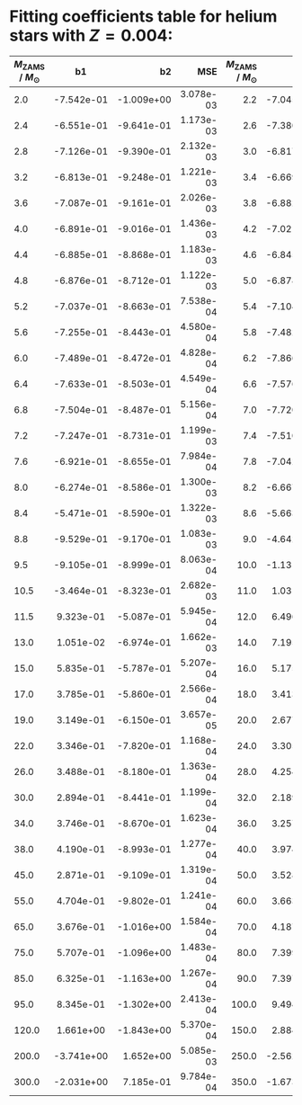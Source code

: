 # Fitting coefficients table for helium stars with  $Z=0.004$: 

| $M_{\text{ZAMS}}$ / $M_{\odot}$  |  b1  | b2   | MSE  |   $M_{\text{ZAMS}}$ / $M_{\odot}$   |  b1 |  b2 |  MSE | 
| ------------------|:-------------:| ----:|----:|------:|------:|-------:|-------:|
| 2.0 |  -7.542e-01 |  -1.009e+00 |  3.078e-03 |  2.2 |  -7.045e-01 |  -9.917e-01 |  1.979e-03 | 
| 2.4 |  -6.551e-01 |  -9.641e-01 |  1.173e-03 |  2.6 |  -7.380e-01 |  -9.378e-01 |  3.374e-03 | 
| 2.8 |  -7.126e-01 |  -9.390e-01 |  2.132e-03 |  3.0 |  -6.817e-01 |  -9.324e-01 |  1.509e-03 | 
| 3.2 |  -6.813e-01 |  -9.248e-01 |  1.221e-03 |  3.4 |  -6.669e-01 |  -9.141e-01 |  9.022e-04 | 
| 3.6 |  -7.087e-01 |  -9.161e-01 |  2.026e-03 |  3.8 |  -6.882e-01 |  -9.108e-01 |  1.425e-03 | 
| 4.0 |  -6.891e-01 |  -9.016e-01 |  1.436e-03 |  4.2 |  -7.021e-01 |  -8.941e-01 |  1.493e-03 | 
| 4.4 |  -6.885e-01 |  -8.868e-01 |  1.183e-03 |  4.6 |  -6.845e-01 |  -8.707e-01 |  1.337e-03 | 
| 4.8 |  -6.876e-01 |  -8.712e-01 |  1.122e-03 |  5.0 |  -6.878e-01 |  -8.816e-01 |  1.358e-03 | 
| 5.2 |  -7.037e-01 |  -8.663e-01 |  7.538e-04 |  5.4 |  -7.104e-01 |  -8.563e-01 |  5.960e-04 | 
| 5.6 |  -7.255e-01 |  -8.443e-01 |  4.580e-04 |  5.8 |  -7.482e-01 |  -8.470e-01 |  5.546e-04 | 
| 6.0 |  -7.489e-01 |  -8.472e-01 |  4.828e-04 |  6.2 |  -7.866e-01 |  -8.508e-01 |  7.674e-04 | 
| 6.4 |  -7.633e-01 |  -8.503e-01 |  4.549e-04 |  6.6 |  -7.576e-01 |  -8.465e-01 |  3.594e-04 | 
| 6.8 |  -7.504e-01 |  -8.487e-01 |  5.156e-04 |  7.0 |  -7.720e-01 |  -8.694e-01 |  1.085e-03 | 
| 7.2 |  -7.247e-01 |  -8.731e-01 |  1.199e-03 |  7.4 |  -7.510e-01 |  -8.763e-01 |  9.014e-04 | 
| 7.6 |  -6.921e-01 |  -8.655e-01 |  7.984e-04 |  7.8 |  -7.042e-01 |  -8.735e-01 |  1.359e-03 | 
| 8.0 |  -6.274e-01 |  -8.586e-01 |  1.300e-03 |  8.2 |  -6.667e-01 |  -8.773e-01 |  1.694e-03 |
| 8.4 |  -5.471e-01 |  -8.590e-01 |  1.322e-03 |  8.6 |  -5.663e-01 |  -8.624e-01 |  1.288e-03 | 
| 8.8 |  -9.529e-01 |  -9.170e-01 |  1.083e-03 |  9.0 |  -4.642e-01 |  -8.528e-01 |  1.575e-03 | 
| 9.5 |  -9.105e-01 |  -8.999e-01 |  8.063e-04 |  10.0 |  -1.131e+00 |  -9.467e-01 |  1.421e-03 | 
| 10.5 |  -3.464e-01 |  -8.323e-01 |  2.682e-03 |  11.0 |  1.031e+00 |  -5.270e-01 |  1.772e-03 | 
| 11.5 |  9.323e-01 |  -5.087e-01 |  5.945e-04 |  12.0 |  6.496e-01 |  -5.879e-01 |  6.974e-04 | 
| 13.0 |  1.051e-02 |  -6.974e-01 |  1.662e-03 |  14.0 |  7.195e-01 |  -5.233e-01 |  3.114e-04 | 
| 15.0 |  5.835e-01 |  -5.787e-01 |  5.207e-04 |  16.0 |  5.175e-01 |  -5.670e-01 |  9.570e-04 | 
| 17.0 |  3.785e-01 |  -5.860e-01 |  2.566e-04 |  18.0 |  3.413e-01 |  -5.993e-01 |  4.758e-05 | 
| 19.0 |  3.149e-01 |  -6.150e-01 |  3.657e-05 |  20.0 |  2.677e-01 |  -6.389e-01 |  1.894e-05 | 
| 22.0 |  3.346e-01 |  -7.820e-01 |  1.168e-04 |  24.0 |  3.305e-01 |  -8.038e-01 |  1.753e-04 | 
| 26.0 |  3.488e-01 |  -8.180e-01 |  1.363e-04 |  28.0 |  4.254e-01 |  -8.360e-01 |  1.076e-04 | 
| 30.0 |  2.894e-01 |  -8.441e-01 |  1.199e-04 |  32.0 |  2.189e-01 |  -8.442e-01 |  1.213e-04 | 
| 34.0 |  3.746e-01 |  -8.670e-01 |  1.623e-04 |  36.0 |  3.257e-01 |  -8.840e-01 |  1.506e-04 | 
| 38.0 |  4.190e-01 |  -8.993e-01 |  1.277e-04 |  40.0 |  3.974e-01 |  -9.020e-01 |  2.985e-04 | 
| 45.0 |  2.871e-01 |  -9.109e-01 |  1.319e-04 |  50.0 |  3.528e-01 |  -9.374e-01 |  7.644e-05 | 
| 55.0 |  4.704e-01 |  -9.802e-01 |  1.241e-04 |  60.0 |  3.663e-01 |  -9.963e-01 |  1.344e-04 | 
| 65.0 |  3.676e-01 |  -1.016e+00 |  1.584e-04 |  70.0 |  4.187e-01 |  -1.045e+00 |  8.709e-05 |
| 75.0 |  5.707e-01 |  -1.096e+00 |  1.483e-04 |  80.0 |  7.399e-01 |  -1.170e+00 |  1.269e-04 | 
| 85.0 |  6.325e-01 |  -1.163e+00 |  1.267e-04 |  90.0 |  7.397e-01 |  -1.238e+00 |  1.894e-04 | 
| 95.0 |  8.345e-01 |  -1.302e+00 |  2.413e-04 |  100.0 |  9.494e-01 |  -1.379e+00 |  1.850e-04 | 
| 120.0 |  1.661e+00 |  -1.843e+00 |  5.370e-04 |  150.0 |  2.884e+00 |  -2.833e+00 |  1.577e-03 | 
| 200.0 |  -3.741e+00 |  1.652e+00 |  5.085e-03 |  250.0 |  -2.562e+00 |  1.011e+00 |  2.440e-03 | 
| 300.0 |  -2.031e+00 |  7.185e-01 |  9.784e-04 |  350.0 |  -1.673e+00 |  4.779e-01 |  5.556e-04 | 
      
